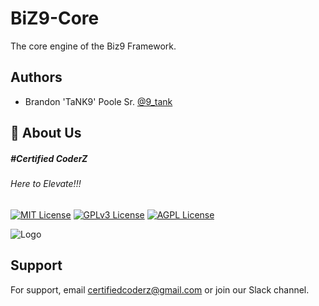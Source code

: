 
# BiZ9-Core

The core engine of the Biz9 Framework.

## Authors

- Brandon 'TaNK9' Poole Sr. [@9_tank](https://www.github.com/biz9framework)


## 🚀 About Us
##### #Certified CoderZ
###### Here to Elevate!!!



[![MIT License](https://img.shields.io/badge/License-MIT-green.svg)](https://choosealicense.com/licenses/mit/)
[![GPLv3 License](https://img.shields.io/badge/License-GPL%20v3-yellow.svg)](https://opensource.org/licenses/)
[![AGPL License](https://img.shields.io/badge/license-AGPL-blue.svg)](http://www.gnu.org/licenses/agpl-3.0)


![Logo](https://certifiedcoderz.com/images/logohead.png)


## Support

For support, email certifiedcoderz@gmail.com or join our Slack channel.

